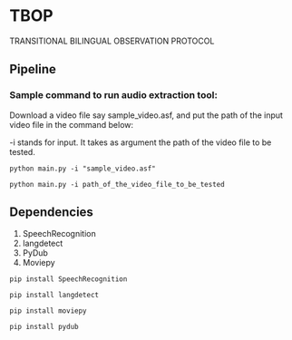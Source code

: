 # TBOP
TRANSITIONAL BILINGUAL OBSERVATION PROTOCOL


## Pipeline


### Sample command to run audio extraction tool:

Download a video file say sample_video.asf, and put the path of the input video file in the command below:

-i stands for input. It takes as argument the path of the video file to be tested.

``` python main.py -i "sample_video.asf" ```

``` python main.py -i path_of_the_video_file_to_be_tested ```


## Dependencies
1. SpeechRecognition
2. langdetect
3. PyDub
4. Moviepy

```
pip install SpeechRecognition
```
```
pip install langdetect
```
```
pip install moviepy
```
```
pip install pydub
```


